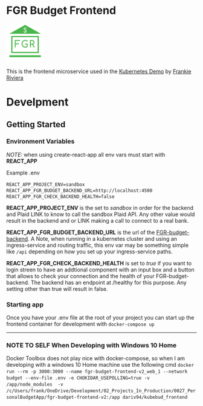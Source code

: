 # FGR Budget Frontend

[<img src="./src/components/common/images/1000x1000_FGR_FINANCE.png" width="100" >](http://kubernetes-demo.frankieriviera.com)

This is the frontend microservice used in the [Kubernetes Demo](https://frankieriviera.com/portfolio/kubernetes-demo) by [Frankie Riviera](https://frankieriviera.com)


# Develpment

## Getting Started

### Environment Variables

*NOTE:* when using create-react-app all env vars must start with **REACT_APP**  

Example .env
```
REACT_APP_PROJECT_ENV=sandbox
REACT_APP_FGR_BUDGET_BACKEND_URL=http://localhost:4500
REACT_APP_FGR_CHECK_BACKEND_HEALTH=false
```

**REACT_APP_PROJECT_ENV** is the set to *sandbox* in order for the backend and Plaid LINK to know to call the sandbox Plaid API. Any other value would result in the backend and or LINK making a call to connect to a real bank. 

**REACT_APP_FGR_BUDGET_BACKEND_URL** is the url of the [FGR-budget-backend](https://github.com/DaRiv94/fgr-budget-backend-v2). A Note, when running in a kubernetes cluster and using an ingress-service and routing traffic, this env var may be something simple like `/api` depending on how you set up your ingress-service paths.

**REACT_APP_FGR_CHECK_BACKEND_HEALTH** is set to *true* if you want to login streen to have an addtional component with an input box and a button that allows to check your connection and the health of your FGR-budget-backend. The backend has an endpoint at /healthy for this purpose. Any setting other than true will result in false.

### Starting app
Once you have your .env file at the root of your project you can start up the frontend container for development with 
`docker-compose up`

---
### NOTE TO SELF When Developing with Windows 10 Home
Docker Toolbox does not play nice with docker-compose, so when I am developing with a windows 10 Home machine use the following cmd
`docker run --rm -p 3000:3000 --name fgr-budget-frontend-v2_web_1 --network budget --env-file .env -e CHOKIDAR_USEPOLLING=true -v /app/node_modules  -v /c/Users/frank/OneDrive/Development/02_Projects_In_Production/0027_PersonalBudgetApp/fgr-budget-frontend-v2:/app dariv94/kubebud_frontend`
